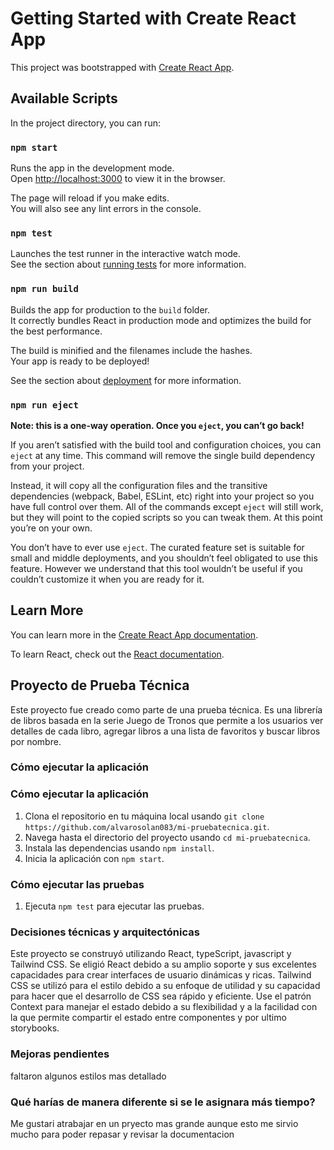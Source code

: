 # Getting Started with Create React App

This project was bootstrapped with [Create React App](https://github.com/facebook/create-react-app).

## Available Scripts

In the project directory, you can run:

### `npm start`

Runs the app in the development mode.\
Open [http://localhost:3000](http://localhost:3000) to view it in the browser.

The page will reload if you make edits.\
You will also see any lint errors in the console.

### `npm test`

Launches the test runner in the interactive watch mode.\
See the section about [running tests](https://facebook.github.io/create-react-app/docs/running-tests) for more information.

### `npm run build`

Builds the app for production to the `build` folder.\
It correctly bundles React in production mode and optimizes the build for the best performance.

The build is minified and the filenames include the hashes.\
Your app is ready to be deployed!

See the section about [deployment](https://facebook.github.io/create-react-app/docs/deployment) for more information.

### `npm run eject`

**Note: this is a one-way operation. Once you `eject`, you can’t go back!**

If you aren’t satisfied with the build tool and configuration choices, you can `eject` at any time. This command will remove the single build dependency from your project.

Instead, it will copy all the configuration files and the transitive dependencies (webpack, Babel, ESLint, etc) right into your project so you have full control over them. All of the commands except `eject` will still work, but they will point to the copied scripts so you can tweak them. At this point you’re on your own.

You don’t have to ever use `eject`. The curated feature set is suitable for small and middle deployments, and you shouldn’t feel obligated to use this feature. However we understand that this tool wouldn’t be useful if you couldn’t customize it when you are ready for it.

## Learn More

You can learn more in the [Create React App documentation](https://facebook.github.io/create-react-app/docs/getting-started).

To learn React, check out the [React documentation](https://reactjs.org/).

## Proyecto de Prueba Técnica 

Este proyecto fue creado como parte de una prueba técnica. Es una librería de libros basada en la serie Juego de Tronos que permite a los usuarios ver detalles de cada libro, agregar libros a una lista de favoritos y buscar libros por nombre.

### Cómo ejecutar la aplicación

### Cómo ejecutar la aplicación

1. Clona el repositorio en tu máquina local usando `git clone https://github.com/alvarosolan083/mi-pruebatecnica.git`.
2. Navega hasta el directorio del proyecto usando `cd mi-pruebatecnica`.
3. Instala las dependencias usando `npm install`.
4. Inicia la aplicación con `npm start`.


### Cómo ejecutar las pruebas

1. Ejecuta `npm test` para ejecutar las pruebas.

### Decisiones técnicas y arquitectónicas

Este proyecto se construyó utilizando React, typeScript, javascript y Tailwind CSS. Se eligió React debido a su amplio soporte y sus excelentes capacidades para crear interfaces de usuario dinámicas y ricas. Tailwind CSS se utilizó para el estilo debido a su enfoque de utilidad y su capacidad para hacer que el desarrollo de CSS sea rápido y eficiente. Use el patrón Context para manejar el estado debido a su flexibilidad y a la facilidad con la que permite compartir el estado entre componentes y por ultimo storybooks.

### Mejoras pendientes

faltaron algunos estilos mas detallado

### Qué harías de manera diferente si se le asignara más tiempo?
Me gustari atrabajar en un pryecto mas grande aunque esto me sirvio mucho para poder repasar y revisar la documentacion




